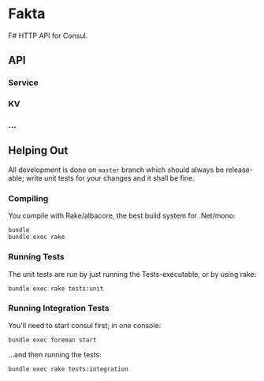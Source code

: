 # Fakta

F# HTTP API for Consul.

## API

### Service


### KV


###  ...


## Helping Out

All development is done on `master` branch which should always be release-able;
write unit tests for your changes and it shall be fine.

### Compiling

You compile with Rake/albacore, the best build system for .Net/mono:

```
bundle
bundle exec rake
```

### Running Tests

The unit tests are run by just running the Tests-executable, or by using rake:

```
bundle exec rake tests:unit
```

### Running Integration Tests

You'll need to start consul first; in one console:

```
bundle exec foreman start
```

...and then running the tests:

```
bundle exec rake tests:integration
```